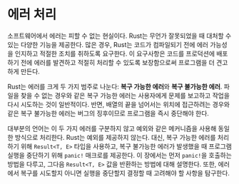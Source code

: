 # 에러 처리

소프트웨어에서 에러는 피할 수 없는 현실이다. Rust는 무언가 잘못되었을 때 대처할 수 있는 다양한 기능을 제공한다. 많은 경우, Rust는 코드가 컴파일되기 전에 에러 가능성을 인지하고 적절한 조치를 취하도록 요구한다. 이 요구사항은 코드를 프로덕션에 배포하기 전에 에러를 발견하고 적절히 처리할 수 있도록 보장함으로써 프로그램을 더 견고하게 만든다.

Rust는 에러를 크게 두 가지 범주로 나눈다: **복구 가능한 에러**와 **복구 불가능한 에러**. 파일을 찾을 수 없는 경우와 같은 복구 가능한 에러는 사용자에게 문제를 보고하고 작업을 다시 시도하는 것이 일반적이다. 반면, 배열의 끝을 넘어서는 위치에 접근하려는 경우와 같은 복구 불가능한 에러는 버그의 징후이므로 프로그램을 즉시 중단해야 한다.

대부분의 언어는 이 두 가지 에러를 구분하지 않고 예외와 같은 메커니즘을 사용해 동일한 방식으로 처리한다. Rust는 예외를 제공하지 않는다. 대신, 복구 가능한 에러를 처리하기 위해 `Result<T, E>` 타입을 사용하고, 복구 불가능한 에러가 발생했을 때 프로그램 실행을 중단하기 위해 `panic!` 매크로를 제공한다. 이 장에서는 먼저 `panic!`을 호출하는 방법을 다루고, 그다음 `Result<T, E>` 값을 반환하는 방법에 대해 설명한다. 또한, 에러에서 복구를 시도할지 아니면 실행을 중단할지 결정할 때 고려해야 할 사항을 탐구한다.


